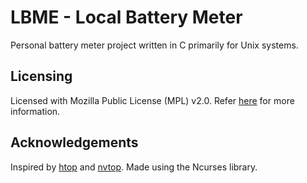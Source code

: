 # LBME - Local Battery Meter
Personal battery meter project written in C primarily for Unix systems.

## Licensing
Licensed with Mozilla Public License (MPL) v2.0. Refer [here](./LICENSE.txt) for more information.

## Acknowledgements
Inspired by [htop](https://github.com/htop-dev/htop) and [nvtop](https://github.com/Syllo/nvtop). Made using the Ncurses library.